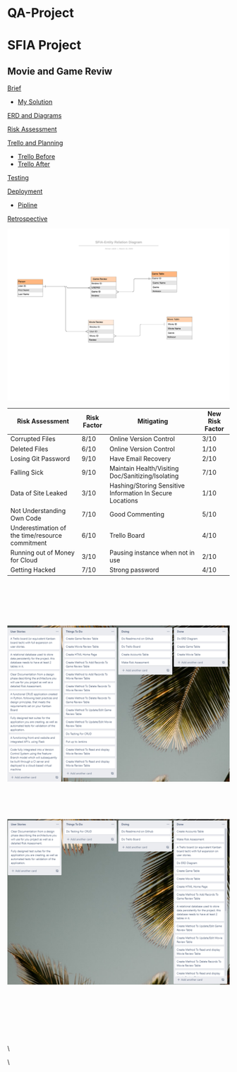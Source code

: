 # QA-Project
# SFIA Project
## Movie and Game Reviw

[Brief](#brief)
   * [My Solution](#mysolution)
   
[ERD and Diagrams](#erdanddiagrams)

[Risk Assessment](#RA)

[Trello and Planning](#TAP)
  * [Trello Before](#Tap1)
  * [Trello After](#Tap2)

[Testing](#Testing)

[Deployment](#Deploy)
  * [Pipline](#Pipeline)
   
[Retrospective](#Retro)  

<a name="brief"></a>

<a name="erdanddiagrams"></a>

![GitHub Logo](https://github.com/Amran-Lab/QA-SFIA/blob/master/SFIA-Entity%20Relation%20Diagram.png?raw=true)




<a name="RA"></a>

| Risk Assessment                                 | Risk Factor | Mitigating                                        | New Risk Factor |
|-------------------------------------------------|-------------|---------------------------------------------------|-----------------|
| Corrupted Files                                 | 8/10        | Online Version Control                            | 3/10            |
| Deleted Files                                   | 6/10        | Online Version Control                            | 1/10            |
| Losing Git Password                             | 9/10        | Have Email Recovery                               | 2/10            |
| Falling Sick                                    | 9/10        | Maintain Health/Visiting Doc/Sanitizing/Isolating | 7/10            |
| Data of Site Leaked                             | 3/10        | Hashing/Storing Sensitive Information In Secure Locations             | 1/10            |
| Not Understanding Own Code                      | 7/10        | Good Commenting                                   | 5/10            |
| Underestimation of the time/resource commitment | 6/10        | Trello Board                                      | 4/10            |
| Running out of Money for Cloud                  | 3/10        | Pausing instance when not in use                  | 2/10            |
| Getting Hacked                                  | 7/10        | Strong password                                   | 4/10            |



\
\
\
\
\
<a name="TAP"></a>
<a name="TAP1"></a>

![GitHub Logo](https://github.com/Amran-Lab/QA-SFIA/blob/master/Trello1.PNG?raw=true)
\
\
\
\
\
<a name="TAP2"></a>

![GitHub Logo](https://github.com/Amran-Lab/QA-SFIA/blob/master/Trello2.PNG?raw=true)

\
\
\
\
\
<a name="Deploy"></a>
<a name="Pipeline"></a>
\
\
\

\

\
<a name="Retrospective"></a>
